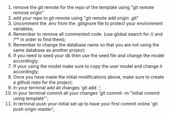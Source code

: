 1. remove the git remote for the repo of the template using "git remote remove origin"
2. add your repo to git remote using "git remote add origin <link to your repo>.git"
3. Uncomment the .env from the .gitignore file to protect your environment variables;
4. Remember to remove all commented code. (use global search for // and /\*\* in order to find them);
5. Remember to change the database name so that you are not using the same database as another project;
6. If you need to seed your db then use the seed file and change the model accordingly;
7. If your using the model make sure to copy the user model and change it accordingly;
8. Once you have made the initial modifications above, make sure to create a github repo for the project;
9. In your terminal add all changes 'git add .';
10. In your terminal commit all your changes 'git commit -m "initial commit using template"';
11. In terminal push your initial set up to have your first commit online 'git push origin master';
